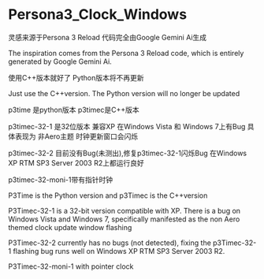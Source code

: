 # Persona3_Clock_Windows
灵感来源于Persona 3 Reload 代码完全由Google Gemini Ai生成

The inspiration comes from the Persona 3 Reload code, which is entirely generated by Google Gemini Ai.



使用C++版本就好了 Python版本将不再更新

Just use the C++version. The Python version will no longer be updated



p3time 是python版本 p3timec是C++版本 


p3timec-32-1 是32位版本 兼容XP 在Windows Vista 和 Windows 7上有Bug 具体表现为 非Aero主题 时钟更新窗口会闪烁


p3timec-32-2 目前没有Bug(未测出),修复p3timec-32-1闪烁Bug 在Windows XP RTM SP3 Server 2003 R2上都运行良好

p3timec-32-moni-1带有指针时钟



P3Time is the Python version and p3Timec is the C++version


P3Timec-32-1 is a 32-bit version compatible with XP. There is a bug on Windows Vista and Windows 7, specifically manifested as the non Aero themed clock update window flashing


P3Timec-32-2 currently has no bugs (not detected), fixing the p3Timec-32-1 flashing bug runs well on Windows XP RTM SP3 Server 2003 R2.

P3Timec-32-moni-1 with pointer clock

